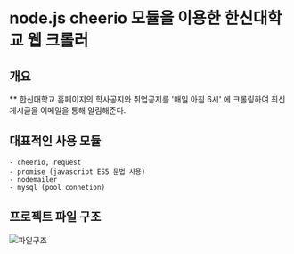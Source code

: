 # node.js cheerio 모듈을 이용한 한신대학교 웹 크롤러
## 개요
** 한신대학교 홈페이지의 학사공지와 취업공지를 '매일 아침 6시' 에 크롤링하여 최신 게시글을 이메일을 통해 알림해준다.

## 대표적인 사용 모듈
    - cheerio, request
    - promise (javascript ES5 문법 사용)
    - nodemailer
    - mysql (pool connetion)

## 프로젝트 파일 구조
![파일구조]('./_projectImages/fileStructure.jpg')
